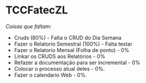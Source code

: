 # TCCFatecZL

*Coisas que faltam:*

  - Cruds (80%) - Falta o CRUD do Dia Semana 
  - Fazer o Relatorio Semestral (100%) - Falta testar
  - Fazer o Relatorio Mensal (Folha de ponto) - 0%
  - Linkar os CRUDS aos Relatórios - 0%
  - Refazer a documentação para ser incremental - 0%
  - Colocar o processo atual deles - 0%.
  - Fazer o calendario Web - 0%.
  
